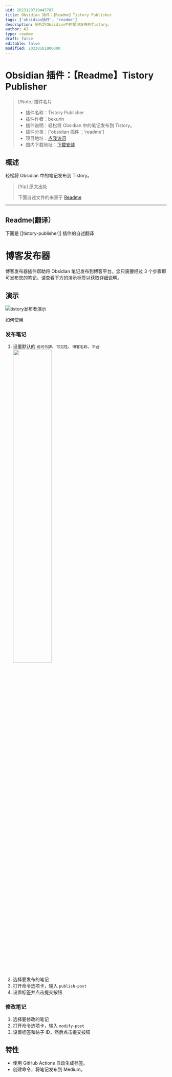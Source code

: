 ```yaml
---
uid: 2023120719445787
title: Obsidian 插件：【Readme】Tistory Publisher
tags: ['obsidian插件', 'readme']
description: 轻松将Obsidian中的笔记发布到Tistory。
author: AI
type: readme
draft: false
editable: false
modified: 20230101000000
---
```


# Obsidian 插件：【Readme】Tistory Publisher

> [!Note] 插件名片
> - 插件名称：Tistory Publisher
> - 插件作者：bekurin
> - 插件说明：轻松将 Obsidian 中的笔记发布到 Tistory。
> - 插件分类：['obsidian 插件 ', 'readme']
> - 项目地址：[点我访问](https://github.com/bekurin/tistory-publisher)
> - 国内下载地址：[下载安装](https://pkmer.cn/products/plugin/pluginMarket/?tistory-publisher)

## 概述

轻松将 Obsidian 中的笔记发布到 Tistory。

> [!tip] 原文出处
>
>下面自述文件的来源于 [Readme](https://ghproxy.net/https://raw.githubusercontent.com/bekurin/tistory-publisher/master/README.md)
>

---

## Readme(翻译）

下面是 [[tistory-publisher]] 插件的自述翻译

# 博客发布器

博客发布器插件帮助将 Obsidian 笔记发布到博客平台。您只需要经过 3 个步骤即可发布您的笔记。请查看下方的演示标签以获取详细说明。

## 演示

![tistory发布者演示](https://cdn.pkmer.cn/covers/tistory-publisher_2_0.gif!pkmer)

如何使用

### 发布笔记

1. 设置默认的 `访问令牌`、`可见性`、`博客名称`、`平台`
   <img src="./src/images/settings.png" width="50%" height="50%" />
2. 选择要发布的笔记
3. 打开命令选项卡，输入 `publish-post`
4. 设置标签并点击提交按钮

### 修改笔记

1. 选择要修改的笔记
2. 打开命令选项卡，输入 `modify-post`
3. 设置标签和帖子 ID，然后点击提交按钮

## 特性

- 使用 GitHub Actions 自动生成标签。
- 创建命令，将笔记发布到 Medium。



